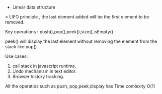 - Linear data structure

= LIFO principle , the last element added will be the first element to be removed.

Key operations :
push(),pop(),peek(),size(),isEmpty()

peek() will display the last element without removing the element from the stack like pop()

Use cases: 
1) call stack in javascript runtime.
2) Undo mechanism in text editor.
3) Browser history tracking.

All the operatios such as push, pop,peek,display has Time comlexity O(1)